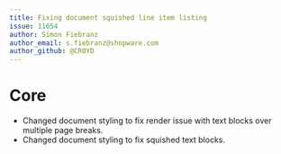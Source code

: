 ```yaml
---
title: Fixing document squished line item listing
issue: 11654
author: Simon Fiebranz
author_email: s.fiebranz@shopware.com
author_github: @CR0YD
---
```

# Core
* Changed document styling to fix render issue with text blocks over multiple page breaks.
* Changed document styling to fix squished text blocks.
